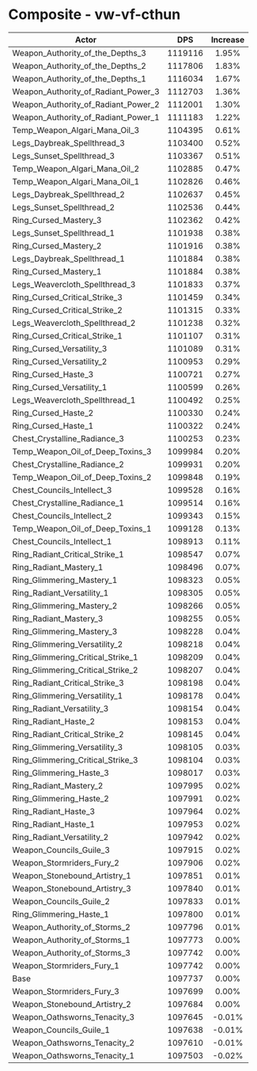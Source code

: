 # Composite - vw-vf-cthun
| Actor | DPS | Increase |
|---|:---:|:---:|
|Weapon_Authority_of_the_Depths_3|1119116|1.95%|
|Weapon_Authority_of_the_Depths_2|1117806|1.83%|
|Weapon_Authority_of_the_Depths_1|1116034|1.67%|
|Weapon_Authority_of_Radiant_Power_3|1112703|1.36%|
|Weapon_Authority_of_Radiant_Power_2|1112001|1.30%|
|Weapon_Authority_of_Radiant_Power_1|1111183|1.22%|
|Temp_Weapon_Algari_Mana_Oil_3|1104395|0.61%|
|Legs_Daybreak_Spellthread_3|1103400|0.52%|
|Legs_Sunset_Spellthread_3|1103367|0.51%|
|Temp_Weapon_Algari_Mana_Oil_2|1102885|0.47%|
|Temp_Weapon_Algari_Mana_Oil_1|1102826|0.46%|
|Legs_Daybreak_Spellthread_2|1102637|0.45%|
|Legs_Sunset_Spellthread_2|1102536|0.44%|
|Ring_Cursed_Mastery_3|1102362|0.42%|
|Legs_Sunset_Spellthread_1|1101938|0.38%|
|Ring_Cursed_Mastery_2|1101916|0.38%|
|Legs_Daybreak_Spellthread_1|1101884|0.38%|
|Ring_Cursed_Mastery_1|1101884|0.38%|
|Legs_Weavercloth_Spellthread_3|1101833|0.37%|
|Ring_Cursed_Critical_Strike_3|1101459|0.34%|
|Ring_Cursed_Critical_Strike_2|1101315|0.33%|
|Legs_Weavercloth_Spellthread_2|1101238|0.32%|
|Ring_Cursed_Critical_Strike_1|1101107|0.31%|
|Ring_Cursed_Versatility_3|1101089|0.31%|
|Ring_Cursed_Versatility_2|1100953|0.29%|
|Ring_Cursed_Haste_3|1100721|0.27%|
|Ring_Cursed_Versatility_1|1100599|0.26%|
|Legs_Weavercloth_Spellthread_1|1100492|0.25%|
|Ring_Cursed_Haste_2|1100330|0.24%|
|Ring_Cursed_Haste_1|1100322|0.24%|
|Chest_Crystalline_Radiance_3|1100253|0.23%|
|Temp_Weapon_Oil_of_Deep_Toxins_3|1099984|0.20%|
|Chest_Crystalline_Radiance_2|1099931|0.20%|
|Temp_Weapon_Oil_of_Deep_Toxins_2|1099848|0.19%|
|Chest_Councils_Intellect_3|1099528|0.16%|
|Chest_Crystalline_Radiance_1|1099514|0.16%|
|Chest_Councils_Intellect_2|1099343|0.15%|
|Temp_Weapon_Oil_of_Deep_Toxins_1|1099128|0.13%|
|Chest_Councils_Intellect_1|1098913|0.11%|
|Ring_Radiant_Critical_Strike_1|1098547|0.07%|
|Ring_Radiant_Mastery_1|1098496|0.07%|
|Ring_Glimmering_Mastery_1|1098323|0.05%|
|Ring_Radiant_Versatility_1|1098305|0.05%|
|Ring_Glimmering_Mastery_2|1098266|0.05%|
|Ring_Radiant_Mastery_3|1098255|0.05%|
|Ring_Glimmering_Mastery_3|1098228|0.04%|
|Ring_Glimmering_Versatility_2|1098218|0.04%|
|Ring_Glimmering_Critical_Strike_1|1098209|0.04%|
|Ring_Glimmering_Critical_Strike_2|1098207|0.04%|
|Ring_Radiant_Critical_Strike_3|1098198|0.04%|
|Ring_Glimmering_Versatility_1|1098178|0.04%|
|Ring_Radiant_Versatility_3|1098154|0.04%|
|Ring_Radiant_Haste_2|1098153|0.04%|
|Ring_Radiant_Critical_Strike_2|1098145|0.04%|
|Ring_Glimmering_Versatility_3|1098105|0.03%|
|Ring_Glimmering_Critical_Strike_3|1098104|0.03%|
|Ring_Glimmering_Haste_3|1098017|0.03%|
|Ring_Radiant_Mastery_2|1097995|0.02%|
|Ring_Glimmering_Haste_2|1097991|0.02%|
|Ring_Radiant_Haste_3|1097964|0.02%|
|Ring_Radiant_Haste_1|1097953|0.02%|
|Ring_Radiant_Versatility_2|1097942|0.02%|
|Weapon_Councils_Guile_3|1097915|0.02%|
|Weapon_Stormriders_Fury_2|1097906|0.02%|
|Weapon_Stonebound_Artistry_1|1097851|0.01%|
|Weapon_Stonebound_Artistry_3|1097840|0.01%|
|Weapon_Councils_Guile_2|1097833|0.01%|
|Ring_Glimmering_Haste_1|1097800|0.01%|
|Weapon_Authority_of_Storms_2|1097796|0.01%|
|Weapon_Authority_of_Storms_1|1097773|0.00%|
|Weapon_Authority_of_Storms_3|1097742|0.00%|
|Weapon_Stormriders_Fury_1|1097742|0.00%|
|Base|1097737|0.00%|
|Weapon_Stormriders_Fury_3|1097699|0.00%|
|Weapon_Stonebound_Artistry_2|1097684|0.00%|
|Weapon_Oathsworns_Tenacity_3|1097645|-0.01%|
|Weapon_Councils_Guile_1|1097638|-0.01%|
|Weapon_Oathsworns_Tenacity_2|1097610|-0.01%|
|Weapon_Oathsworns_Tenacity_1|1097503|-0.02%|
